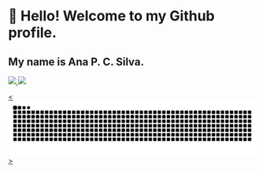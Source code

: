 # 👋 Hello! Welcome to my Github profile.
## My name is Ana P. C. Silva.

<!--
**paulacanuto/paulacanuto** is a ✨ _special_ ✨ repository because its `README.md` (this file) appears on your GitHub profile.

Here are some ideas to get you started:

- 🔭 I’m currently working on ...
- 🌱 I’m currently learning ...
- 👯 I’m looking to collaborate on ...
- 🤔 I’m looking for help with ...
- 💬 Ask me about ...
- 📫 How to reach me: ...
- 😄 Pronouns: ...
- ⚡ Fun fact: ...
-->
<div>
<a href="https://github.com/paulacanuto">
<img loading="lazy" height="180em" src="https://github-readme-stats.vercel.app/api/top-langs/?username=paulacanuto&layout=compact&langs_count=7&theme=dracula"/>
<img loading="lazy" height="180em" src="https://github-readme-stats.vercel.app/api?username=paulacanuto&show_icons=true&theme=dracula&include_all_commits=true&count_private=true"/>
</div>

<![Snake animation](https://github.com/paulacanuto/paulacanuto/blob/output/github-contribution-grid-snake.svg)>
